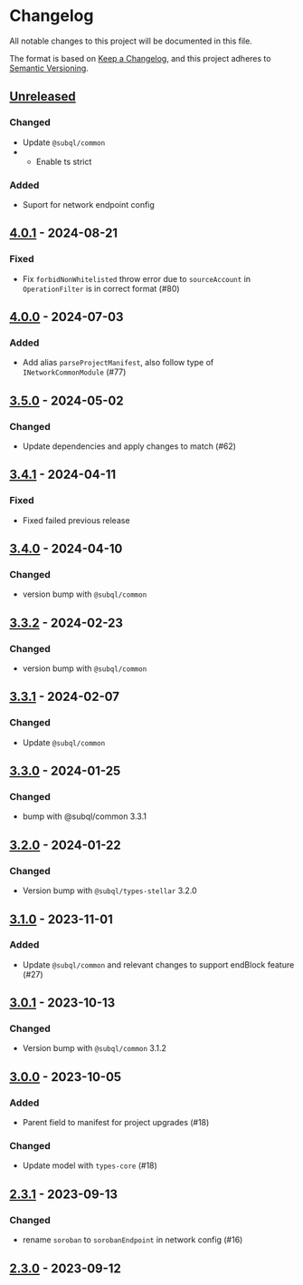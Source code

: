 # Changelog
All notable changes to this project will be documented in this file.

The format is based on [Keep a Changelog](https://keepachangelog.com/en/1.0.0/),
and this project adheres to [Semantic Versioning](https://semver.org/spec/v2.0.0.html).

## [Unreleased]

### Changed
- Update `@subql/common` 
- - Enable ts strict
### Added
- Suport for network endpoint config

## [4.0.1] - 2024-08-21
### Fixed
- Fix `forbidNonWhitelisted` throw error due to `sourceAccount` in `OperationFilter` is in correct format (#80)

## [4.0.0] - 2024-07-03
### Added
- Add alias `parseProjectManifest`, also follow type of `INetworkCommonModule` (#77)

## [3.5.0] - 2024-05-02
### Changed
- Update dependencies and apply changes to match (#62)

## [3.4.1] - 2024-04-11
### Fixed
- Fixed failed previous release

## [3.4.0] - 2024-04-10
### Changed
- version bump with `@subql/common`

## [3.3.2] - 2024-02-23
### Changed
- version bump with `@subql/common`

## [3.3.1] - 2024-02-07
### Changed
- Update `@subql/common`

## [3.3.0] - 2024-01-25
### Changed
- bump with @subql/common 3.3.1

## [3.2.0] - 2024-01-22
### Changed
- Version bump with `@subql/types-stellar` 3.2.0

## [3.1.0] - 2023-11-01
### Added
- Update `@subql/common` and relevant changes to support endBlock feature (#27)

## [3.0.1] - 2023-10-13
### Changed
- Version bump with `@subql/common` 3.1.2

## [3.0.0] - 2023-10-05
### Added
- Parent field to manifest for project upgrades (#18)

### Changed
- Update model with `types-core` (#18)

## [2.3.1] - 2023-09-13
### Changed
- rename `soroban` to `sorobanEndpoint` in network config (#16)

## [2.3.0] - 2023-09-12
[Unreleased]: https://github.com/subquery/subql-stellar/compare/common-stellar/4.0.1...HEAD
[4.0.1]: https://github.com/subquery/subql-stellar/compare/common-stellar/4.0.0...common-stellar/4.0.1
[4.0.0]: https://github.com/subquery/subql-stellar/compare/common-stellar/3.5.0...common-stellar/4.0.0
[3.5.0]: https://github.com/subquery/subql-stellar/compare/common-stellar/3.4.1...common-stellar/3.5.0
[3.4.1]: https://github.com/subquery/subql-stellar/compare/common-stellar/3.4.0...common-stellar/3.4.1
[3.4.0]: https://github.com/subquery/subql-stellar/compare/common-stellar/3.3.2...common-stellar/3.4.0
[3.3.2]: https://github.com/subquery/subql-stellar/compare/common-stellar/3.3.1...common-stellar/3.3.2
[3.3.1]: https://github.com/subquery/subql-stellar/compare/common-stellar/3.3.0...common-stellar/3.3.1
[3.3.0]: https://github.com/subquery/subql-stellar/compare/common-stellar/3.2.0...common-stellar/3.3.0
[3.2.0]: https://github.com/subquery/subql-stellar/compare/common-stellar/3.1.0...common-stellar/3.2.0
[3.1.0]: https://github.com/subquery/subql-stellar/compare/common-stellar/3.0.1...common-stellar/3.1.0
[3.0.1]: https://github.com/subquery/subql-stellar/compare/common-stellar/3.0.0...common-stellar/3.0.1
[3.0.0]: https://github.com/subquery/subql-stellar/compare/common-stellar/2.3.1...common-stellar/3.0.0
[2.3.1]: https://github.com/subquery/subql-stellar/compare/common-stellar/2.3.0...common-stellar/2.3.1
[2.3.0]: https://github.com/subquery/subql-stellar/tag/v2.3.0
